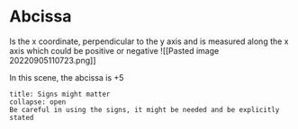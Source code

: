 # Abcissa
Is the x coordinate, perpendicular to the y axis and is measured along the x axis which could be positive or negative
![[Pasted image 20220905110723.png]]

In this scene, the abcissa is +5
```ad-Notice
title: Signs might matter
collapse: open
Be careful in using the signs, it might be needed and be explicitly stated

```


